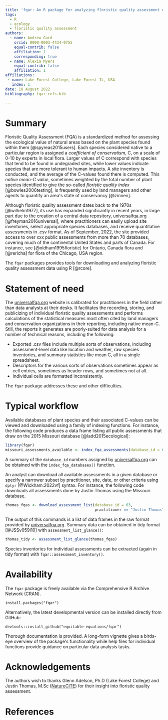 ```yaml
---
title: 'fqar: An R package for analyzing floristic quality assessment data'
tags:
  - R
  - ecology
  - floristic quality assessment
authors:
  - name: Andrew Gard
    orcid: 0000-0003-4434-0755
    equal-contrib: false
    affiliation: 1
    corresponding: true 
  - name: Alexia Myers
    equal-contrib: false 
    affiliation: 1
affiliations:
 - name: Lake Forest College, Lake Forest IL, USA
   index: 1
date: 18 August 2022
bibliography: fqar_refs.bib

---
```


# Summary

Floristic Quality Assessment (FQA) is a standardized method for assessing the ecological value of natural areas based on the plant species found within them [@spyreas2015users]. Each species considered native to a particular region is assigned a *coefficient of conservatism*, C, on a scale of 0-10 by experts in local flora. Larger values of C correspond with species that tend to be found in undegraded sites, while lower values indicate species that are more tolerant to human impacts. A site inventory is conducted, and the average of the C-values found there is computed. This *native mean-C value*, sometimes weighted by the total number of plant species identified to give the so-called *floristic quality index* [@bowles2006testing], is frequently used by land managers and other agents to quantify an area's state of conservancy [@zinnen]. 

Although floristic quality assessment dates back to the  1970s [@wilhelm1977], its use has expanded significantly in recent years, in large part due to the creation of a central data repository, [universalfqa.org](https://universalfqa.org/) [@freyman2016universal], where practitioners can easily upload site inventories, select appropriate species databases, and receive quantitative assessments in .csv format. As of September, 2022, the site provided access to over xxx public assessments from more than 70 databases, covering much of the continental United States and parts of Canada. For instance, see [@oldham1995floristic] for Ontario, Canada flora and [@rericha] for flora of the Chicago, USA region.

The `fqar` packages provides tools for downloading and analyzing floristic quality assessment data using R [@rcore].

# Statement of need

The [universalfqa.org](https://universalfqa.org/) website is calibrated for practitioners in the field rather than data analysts at their desks. It facilitates the recording, storing, and publicizing of individual floristic quality assessments and performs calculations of the statistical measures most often cited by land managers and conservation organizations in their reporting, including native mean-C. Still, the reports it generates are poorly-suited for data analysis for a number of technical reasons, including the following:

- Exported .csv files include multiple sorts of observations, including assessment-level data like location and weather, raw species inventories, and summary statistics like mean C, all in a single spreadsheet.
- Descriptors for the various sorts of observations sometimes appear as cell entries, sometimes as header rows, and sometimes not at all.
- Individual cells are formatted inconsistently.

The `fqar` package addresses these and other difficulties. 

# Typical workflow

Available databases of plant species and their associated C-values can be viewed and downloaded using a family of indexing functions. For instance, the following code produces a data frame listing all public assessments that draw on the 2015 Missouri database [@ladd2015ecological]:

```r 
library(fqar)
missouri_assessments_available <- index_fqa_assessments(database_id = 63)
```

A summary of the `database_id` numbers assigned by  [universalfqa.org](https://universalfqa.org/) can be obtained with the `index_fqa_databases()` function.

An analyst can download all available assessments in a given database or specify a narrower subset by practitioner, site, date, or other criteria using `dplyr` [@Wickham:2022vf] syntax. For instance, the following code downloads all assessments done by Justin Thomas using the Missouri database.

```r
thomas_fqas <- download_assessment_list(database_id = 63,
                                        practitioner == "Justin Thomas")
```

The output of this commands is a list of data frames in the raw format provided by [universalfqa.org](https://universalfqa.org/). Summary data can be obtained in tidy format [@JSSv059i10] with `assessment_list_glance()`:

```r
thomas_tidy <- assessment_list_glance(thomas_fqas)
```

Species inventories for individual assessments can be extracted (again in tidy format) with `fqar::assessment_inventory()`.

# Availability

The `fqar` package is freely available via the Comprehensive R Archive Network (CRAN). 

`install.packages("fqar")`

Alternatively, the latest developmental version can be installed directly from GitHub:

`devtools::install_github("equitable-equations/fqar")`

Thorough documentation is provided. A long-form vignette gives a birds-eye overview of the package's functionality while help files for individual functions provide guidance on particular data analysis tasks. 

# Acknowledgements

The authors wish to thanks Glenn Adelson, Ph.D  (Lake Forest College) and Justin Thomas, M.Sc ([NatureCITE](https://www.naturecite.org/)) for their insight into floristic quality assessment. 

# References

